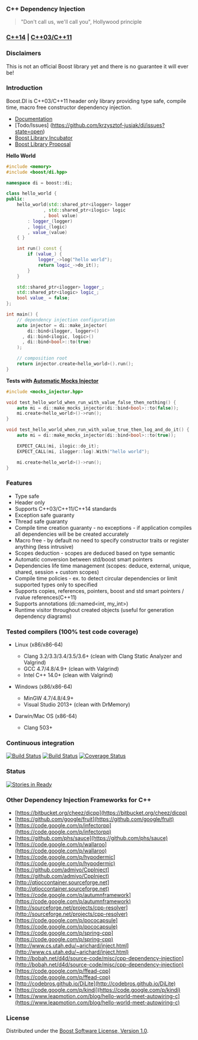 ### C++ Dependency Injection
> "Don't call us, we'll call you", Hollywood principle

### [C++14](https://github.com/krzysztof-jusiak/di/tree/master) | [C++03/C++11](https://github.com/krzysztof-jusiak/di/tree/v1)

### Disclaimers
This is not an official Boost library yet and there is no guarantee it will ever be!

### Introduction
Boost.DI is C++03/C++11 header only library providing type safe, compile time, macro free constructor dependency injection.

* [Documentation](http://krzysztof-jusiak.github.io/di/boost/libs/di/doc/html)
* [Todo/Issues] (https://github.com/krzysztof-jusiak/di/issues?state=open)
* [Boost Library Incubator](http://rrsd.com/blincubator.com/bi_library/di-dependency-injection-2)
* [Boost Library Proposal](http://boost.2283326.n4.nabble.com/Is-there-any-interest-in-a-dependency-injection-library-td4665526.html)

**Hello World**

```cpp
#include <memory>
#include <boost/di.hpp>

namespace di = boost::di;

class hello_world {
public:
    hello_world(std::shared_ptr<ilogger> logger
              , std::shared_ptr<ilogic> logic
              , bool value)
        : logger_(logger)
        , logic_(logic)
        , value_(value)
    { }

    int run() const {
        if (value_) {
            logger_->log("hello world");
            return logic_->do_it();
        }
    }

    std::shared_ptr<ilogger> logger_;
    std::shared_ptr<ilogic> logic_;
    bool value_ = false;
};

int main() {
    // dependency injection configuration
    auto injector = di::make_injector(
        di::bind<ilogger, logger>()
      , di::bind<ilogic, logic>()
      , di::bind<bool>::to(true)
    );

    // composition root
    return injector.create<hello_world>().run();
}
```

**Tests with [Automatic Mocks Injector](https://github.com/krzysztof-jusiak/mocks_injector)**

```cpp
#include <mocks_injector.hpp>

void test_hello_world_when_run_with_value_false_then_nothing() {
    auto mi = di::make_mocks_injector(di::bind<bool>::to(false));
    mi.create<hello_world>()->run();
}

void test_hello_world_when_run_with_value_true_then_log_and_do_it() {
    auto mi = di::make_mocks_injector(di::bind<bool>::to(true));

    EXPECT_CALL(mi, ilogic::do_it);
    EXPECT_CALL(mi, ilogger::log).With("hello world");

    mi.create<hello_world>()->run();
}
```

### Features
* Type safe
* Header only
* Supports C++03/C++11/C++14 standards
* Exception safe guaranty
* Thread safe guaranty
* Compile time creation guaranty - no exceptions - if application compiles all dependencies will be be created accurately
* Macro free - by default no need to specify constructor traits or register anything (less intrusive)
* Scopes deduction - scopes are deduced based on type semantic
* Automatic conversion between std/boost smart pointers
* Dependencies life time management (scopes: deduce, external, unique, shared, session + custom scopes)
* Compile time policies - ex. to detect circular dependencies or limit supported types only to specified
* Supports copies, references, pointers, boost and std smart pointers / rvalue references(C++11)
* Supports annotations (di::named\<int, my\_int\>)
* Runtime visitor throughout created objects (useful for generation dependency diagrams)

### Tested compilers (100% test code coverage)
* Linux (x86/x86-64)
   * Clang 3.2/3.3/3.4/3.5/3.6+ (clean with Clang Static Analyzer and Valgrind)
   * GCC 4.7/4.8/4.9+ (clean with Valgrind)
   * Intel C++ 14.0+ (clean with Valgrind)

* Windows (x86/x86-64)
   * MinGW 4.7/4.8/4.9+
   * Visual Studio 2013+ (clean with DrMemory)

* Darwin/Mac OS (x86-64)
   * Clang 503+

### Continuous integration
[![Build Status](https://travis-ci.org/krzysztof-jusiak/di.png?branch=master)](https://travis-ci.org/krzysztof-jusiak/di)
[![Build Status](https://ci.appveyor.com/api/projects/status/1il4knxh7tq9o5ic)](https://ci.appveyor.com/project/krzysztof-jusiak/di)
[![Coverage Status](https://coveralls.io/repos/krzysztof-jusiak/di/badge.png?branch=master)](https://coveralls.io/r/krzysztof-jusiak/di?branch=master)

### Status
[![Stories in Ready](https://badge.waffle.io/krzysztof-jusiak/di.svg?label=ready&title=Ready)](http://waffle.io/krzysztof-jusiak/di)

### Other Dependency Injection Frameworks for C++
 * [https://bitbucket.org/cheez/dicpp](https://bitbucket.org/cheez/dicpp)
 * [https://github.com/google/fruit](https://github.com/google/fruit)
 * [https://code.google.com/p/infectorpp](https://code.google.com/p/infectorpp)
 * [https://github.com/phs/sauce](https://github.com/phs/sauce)
 * [https://code.google.com/p/wallaroo](https://code.google.com/p/wallaroo)
 * [https://code.google.com/p/hypodermic](https://code.google.com/p/hypodermic)
 * [https://github.com/admiyo/CppInject](https://github.com/admiyo/CppInject)
 * [http://qtioccontainer.sourceforge.net](http://qtioccontainer.sourceforge.net)
 * [https://code.google.com/p/autumnframework](https://code.google.com/p/autumnframework)
 * [http://sourceforge.net/projects/cpp-resolver](http://sourceforge.net/projects/cpp-resolver)
 * [https://code.google.com/p/pococapsule](https://code.google.com/p/pococapsule)
 * [https://code.google.com/p/spring-cpp](https://code.google.com/p/spring-cpp)
 * [http://www.cs.utah.edu/~arichard/inject.html](http://www.cs.utah.edu/~arichard/inject.html)
 * [http://bobah.net/d4d/source-code/misc/cpp-dependency-injection](http://bobah.net/d4d/source-code/misc/cpp-dependency-injection)
 * [https://code.google.com/p/ffead-cpp](https://code.google.com/p/ffead-cpp)
 * [http://codebros.github.io/DiLite](http://codebros.github.io/DiLite)
 * [https://code.google.com/p/kindi](https://code.google.com/p/kindi)
 * [https://www.leapmotion.com/blog/hello-world-meet-autowiring-c](https://www.leapmotion.com/blog/hello-world-meet-autowiring-c)

### License
Distributed under the [Boost Software License, Version 1.0](http://www.boost.org/LICENSE_1_0.txt).

